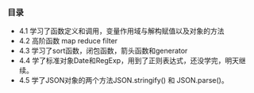 ### 目录
* 4.1
学习了函数定义和调用，变量作用域与解构赋值以及对象的方法
* 4.2
高阶函数 map reduce filter
* 4.3
 学习了sort函数，闭包函数，箭头函数和generator
* 4.4
学了标准对象Date和RegExp，用到了正则表达式，还没学完，明天继续。
* 4.5
学了JSON对象的两个方法JSON.stringify() 和 JSON.parse()。